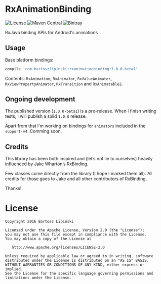 RxAnimationBinding
==================

[![License](https://img.shields.io/github/license/blipinsk/RxAnimationBinding.svg?style=flat)](https://www.apache.org/licenses/LICENSE-2.0)
[![Maven Central](https://img.shields.io/maven-central/v/com.bartoszlipinski/rxanimationbinding.svg)](http://gradleplease.appspot.com/#rxanimationbinding)
[![Bintray](https://img.shields.io/bintray/v/blipinsk/maven/RxAnimationBinding.svg)](https://bintray.com/blipinsk/maven/RxAnimationBinding/_latestVersion)

RxJava binding APIs for Android's animations

Usage
-----

Base platform bindings:

```groovy
compile 'com.bartoszlipinski:rxanimationbinding:1.0.0-beta1'
```

Contents: `RxAnimation`, `RxAnimator`, `RxValueAnimator`, `RxViewPropertyAnimator`, `RxTransition` and `RxAnimatable2`.

Ongoing development
-------------------

The published version (`1.0.0-beta1`) is a pre-release. When I finish writing tests, I will publish a solid `1.0.0` release.
  
Apart from that I'm working on bindings for `animators` included in the `support-v4`. Comming soon.

Credits
-------
This library has been both inspired and (let’s not lie to ourselves) heavily influenced by Jake Wharton’s RxBinding.

Few classes come directly from the library (I hope I marked them all). All credits for those goes to Jake and all other contributors of RxBinding.

Thanks!

License
=======

    Copyright 2016 Bartosz Lipiński
    
    Licensed under the Apache License, Version 2.0 (the "License");
    you may not use this file except in compliance with the License.
    You may obtain a copy of the License at

       http://www.apache.org/licenses/LICENSE-2.0

    Unless required by applicable law or agreed to in writing, software
    distributed under the License is distributed on an "AS IS" BASIS,
    WITHOUT WARRANTIES OR CONDITIONS OF ANY KIND, either express or implied.
    See the License for the specific language governing permissions and
    limitations under the License.
